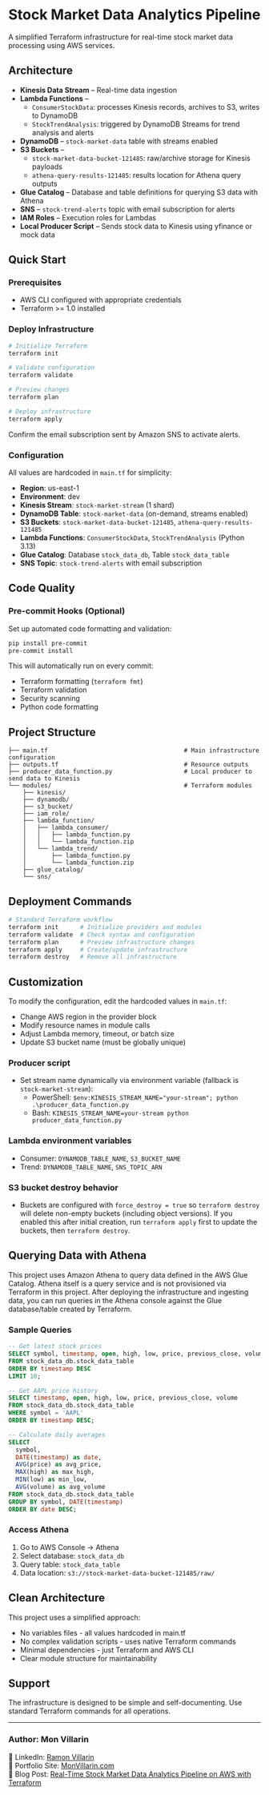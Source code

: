 # Stock Market Data Analytics Pipeline

A simplified Terraform infrastructure for real-time stock market data processing using AWS services.

## Architecture

- **Kinesis Data Stream** – Real-time data ingestion
- **Lambda Functions** –
  - `ConsumerStockData`: processes Kinesis records, archives to S3, writes to DynamoDB
  - `StockTrendAnalysis`: triggered by DynamoDB Streams for trend analysis and alerts
- **DynamoDB** – `stock-market-data` table with streams enabled
- **S3 Buckets** –
  - `stock-market-data-bucket-121485`: raw/archive storage for Kinesis payloads
  - `athena-query-results-121485`: results location for Athena query outputs
- **Glue Catalog** – Database and table definitions for querying S3 data with Athena
- **SNS** – `stock-trend-alerts` topic with email subscription for alerts
- **IAM Roles** – Execution roles for Lambdas
- **Local Producer Script** – Sends stock data to Kinesis using yfinance or mock data

## Quick Start

### Prerequisites
- AWS CLI configured with appropriate credentials
- Terraform >= 1.0 installed

### Deploy Infrastructure

```bash
# Initialize Terraform
terraform init

# Validate configuration
terraform validate

# Preview changes
terraform plan

# Deploy infrastructure
terraform apply
```

Confirm the email subscription sent by Amazon SNS to activate alerts.

### Configuration

All values are hardcoded in `main.tf` for simplicity:

- **Region**: us-east-1
- **Environment**: dev
- **Kinesis Stream**: `stock-market-stream` (1 shard)
- **DynamoDB Table**: `stock-market-data` (on-demand, streams enabled)
- **S3 Buckets**: `stock-market-data-bucket-121485`, `athena-query-results-121485`
- **Lambda Functions**: `ConsumerStockData`, `StockTrendAnalysis` (Python 3.13)
- **Glue Catalog**: Database `stock_data_db`, Table `stock_data_table`
- **SNS Topic**: `stock-trend-alerts` with email subscription

## Code Quality

### Pre-commit Hooks (Optional)

Set up automated code formatting and validation:

```bash
pip install pre-commit
pre-commit install
```

This will automatically run on every commit:
- Terraform formatting (`terraform fmt`)
- Terraform validation
- Security scanning
- Python code formatting

## Project Structure

```
├── main.tf                                      # Main infrastructure configuration
├── outputs.tf                                   # Resource outputs
├── producer_data_function.py                    # Local producer to send data to Kinesis
└── modules/                                     # Terraform modules
    ├── kinesis/
    ├── dynamodb/
    ├── s3_bucket/
    ├── iam_role/
    ├── lambda_function/
    │   ├── lambda_consumer/
    │   │   ├── lambda_function.py
    │   │   └── lambda_function.zip
    │   └── lambda_trend/
    │       ├── lambda_function.py
    │       └── lambda_function.zip
    ├── glue_catalog/
    └── sns/
```

## Deployment Commands

```bash
# Standard Terraform workflow
terraform init      # Initialize providers and modules
terraform validate  # Check syntax and configuration
terraform plan      # Preview infrastructure changes
terraform apply     # Create/update infrastructure
terraform destroy   # Remove all infrastructure
```

## Customization

To modify the configuration, edit the hardcoded values in `main.tf`:

- Change AWS region in the provider block
- Modify resource names in module calls
- Adjust Lambda memory, timeout, or batch size
- Update S3 bucket name (must be globally unique)

### Producer script
- Set stream name dynamically via environment variable (fallback is `stock-market-stream`):
  - PowerShell: `$env:KINESIS_STREAM_NAME="your-stream"; python .\producer_data_function.py`
  - Bash: `KINESIS_STREAM_NAME=your-stream python producer_data_function.py`

### Lambda environment variables
- Consumer: `DYNAMODB_TABLE_NAME`, `S3_BUCKET_NAME`
- Trend: `DYNAMODB_TABLE_NAME`, `SNS_TOPIC_ARN`

### S3 bucket destroy behavior
- Buckets are configured with `force_destroy = true` so `terraform destroy` will delete non-empty buckets (including object versions). If you enabled this after initial creation, run `terraform apply` first to update the buckets, then `terraform destroy`.

## Querying Data with Athena

This project uses Amazon Athena to query data defined in the AWS Glue Catalog. Athena itself is a query service and is not provisioned via Terraform in this project. After deploying the infrastructure and ingesting data, you can run queries in the Athena console against the Glue database/table created by Terraform.

### Sample Queries

```sql
-- Get latest stock prices
SELECT symbol, timestamp, open, high, low, price, previous_close, volume
FROM stock_data_db.stock_data_table
ORDER BY timestamp DESC
LIMIT 10;

-- Get AAPL price history
SELECT timestamp, open, high, low, price, previous_close, volume
FROM stock_data_db.stock_data_table
WHERE symbol = 'AAPL'
ORDER BY timestamp DESC;

-- Calculate daily averages
SELECT 
  symbol,
  DATE(timestamp) as date,
  AVG(price) as avg_price,
  MAX(high) as max_high,
  MIN(low) as min_low,
  AVG(volume) as avg_volume
FROM stock_data_db.stock_data_table
GROUP BY symbol, DATE(timestamp)
ORDER BY date DESC;
```

### Access Athena
1. Go to AWS Console → Athena
2. Select database: `stock_data_db`
3. Query table: `stock_data_table`
4. Data location: `s3://stock-market-data-bucket-121485/raw/`

## Clean Architecture

This project uses a simplified approach:
- No variables files - all values hardcoded in main.tf
- No complex validation scripts - uses native Terraform commands
- Minimal dependencies - just Terraform and AWS CLI
- Clear module structure for maintainability

## Support

The infrastructure is designed to be simple and self-documenting. Use standard Terraform commands for all operations.

---

###  Author: Mon Villarin
 📌 LinkedIn: [Ramon Villarin](https://www.linkedin.com/in/ramon-villarin/)  
 📌 Portfolio Site: [MonVillarin.com](https://monvillarin.com)  
 📌 Blog Post: [Real-Time Stock Market Data Analytics Pipeline on AWS with Terraform]([https://blog.monvillarin.com/real-time-stock-market-data-analytics-pipeline-on-aws-with-terraform])
